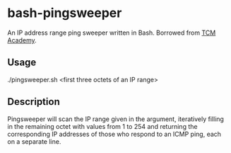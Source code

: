 # bash-pingsweeper
An IP address range ping sweeper written in Bash. Borrowed from [TCM Academy](https://academy.tcm-sec.com/).

## Usage
./pingsweeper.sh \<first three octets of an IP range\>  
  
## Description
Pingsweeper will scan the IP range given in the argument, iteratively filling in the remaining octet with values from 1 to 254 and returning the corresponding IP addresses of those who respond to an ICMP ping, each on a separate line.
